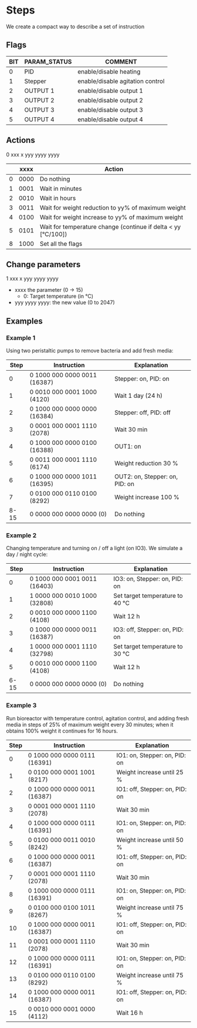 # Steps

We create a compact way to describe a set of instruction

## Flags

| BIT | PARAM_STATUS | COMMENT                          |
| --- | ------------ | -------------------------------- |
| 0   | PID          | enable/disable heating           |
| 1   | Stepper      | enable/disable agitation control |
| 2   | OUTPUT 1     | enable/disable output 1          |
| 3   | OUTPUT 2     | enable/disable output 2          |
| 4   | OUTPUT 3     | enable/disable output 3          |
| 5   | OUTPUT 4     | enable/disable output 4          |

## Actions

0 xxx x yyy yyyy yyyy

|     | xxxx | Action                                                        |
| --- | ---- | ------------------------------------------------------------- |
| 0   | 0000 | Do nothing                                                    |
| 1   | 0001 | Wait in minutes                                               |
| 2   | 0010 | Wait in hours                                                 |
| 3   | 0011 | Wait for weight reduction to yy% of maximum weight            |
| 4   | 0100 | Wait for weight increase to yy% of maximum weight             |
| 5   | 0101 | Wait for temperature change (continue if delta < yy [°C/100]) |
| 8   | 1000 | Set all the flags                                             |

## Change parameters

1 xxx x yyy yyyy yyyy

- xxxx the parameter (0 -> 15)
  - 0: Target temperature (in °C)
- yyy yyyy yyyy: the new value (0 to 2047)

## Examples

### Example 1

Using two peristaltic pumps to remove bacteria and add fresh media:

| Step | Instruction                  | Explanation                    |
| ---- | ---------------------------- | ------------------------------ |
| 0    | 0 1000 000 0000 0011 (16387) | Stepper: on, PID: on           |
| 1    | 0 0010 000 0001 1000 (4120)  | Wait 1 day (24 h)              |
| 2    | 0 1000 000 0000 0000 (16384) | Stepper: off, PID: off         |
| 3    | 0 0001 000 0001 1110 (2078)  | Wait 30 min                    |
| 4    | 0 1000 000 0000 0100 (16388) | OUT1: on                       |
| 5    | 0 0011 000 0001 1110 (6174)  | Weight reduction 30 %          |
| 6    | 0 1000 000 0000 1011 (16395) | OUT2: on, Stepper: on, PID: on |
| 7    | 0 0100 000 0110 0100 (8292)  | Weight increase 100 %          |
| 8-15 | 0 0000 000 0000 0000 (0)     | Do nothing                     |

### Example 2

Changing temperature and turning on / off a light (on IO3). We simulate a day / night cycle:

| Step | Instruction                  | Explanation                     |
| ---- | ---------------------------- | ------------------------------- |
| 0    | 0 1000 000 0001 0011 (16403) | IO3: on, Stepper: on, PID: on   |
| 1    | 1 0000 000 0010 1000 (32808) | Set target temperature to 40 °C |
| 2    | 0 0010 000 0000 1100 (4108)  | Wait 12 h                       |
| 3    | 0 1000 000 0000 0011 (16387) | IO3: off, Stepper: on, PID: on  |
| 4    | 1 0000 000 0001 1110 (32798) | Set target temperature to 30 °C |
| 5    | 0 0010 000 0000 1100 (4108)  | Wait 12 h                       |
| 6-15 | 0 0000 000 0000 0000 (0)     | Do nothing                      |

### Example 3

Run bioreactor with temperature control, agitation control, and adding fresh media in steps of 25% of maximum weight every 30 minutes; when it obtains 100% weight it continues for 16 hours.

| Step | Instruction                  | Explanation                    |
| ---- | ---------------------------- | ------------------------------ |
| 0    | 0 1000 000 0000 0111 (16391) | IO1: on, Stepper: on, PID: on  |
| 1    | 0 0100 000 0001 1001 (8217)  | Weight increase until 25 %     |
| 2    | 0 1000 000 0000 0011 (16387) | IO1: off, Stepper: on, PID: on |
| 3    | 0 0001 000 0001 1110 (2078)  | Wait 30 min                    |
| 4    | 0 1000 000 0000 0111 (16391) | IO1: on, Stepper: on, PID: on  |
| 5    | 0 0100 000 0011 0010 (8242)  | Weight increase until 50 %     |
| 6    | 0 1000 000 0000 0011 (16387) | IO1: off, Stepper: on, PID: on |
| 7    | 0 0001 000 0001 1110 (2078)  | Wait 30 min                    |
| 8    | 0 1000 000 0000 0111 (16391) | IO1: on, Stepper: on, PID: on  |
| 9    | 0 0100 000 0100 1011 (8267)  | Weight increase until 75 %     |
| 10   | 0 1000 000 0000 0011 (16387) | IO1: off, Stepper: on, PID: on |
| 11   | 0 0001 000 0001 1110 (2078)  | Wait 30 min                    |
| 12   | 0 1000 000 0000 0111 (16391) | IO1: on, Stepper: on, PID: on  |
| 13   | 0 0100 000 0110 0100 (8292)  | Weight increase until 75 %     |
| 14   | 0 1000 000 0000 0011 (16387) | IO1: off, Stepper: on, PID: on |
| 15   | 0 0010 000 0001 0000 (4112)  | Wait 16 h                      |

